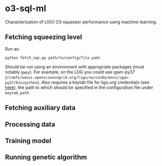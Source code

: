 # o3-sql-ml
Characterization of LIGO O3 squeezer performance using machine learning.

## Fetching squeezing level

Run as:

```
python fetch_sqz.py path/to/config/file.yaml
```

Should be run using an environment with appropriate packages (most notably `gwpy`). For example, on the LDG you could use igwn-py37 (`/cvmfs/oasis.opensciencegrid.org/ligo/sw/conda/envs/igwn-py37/bin/python`). Also requires a keytab file for ligo.org credentials (see [here](https://gwpy.github.io/docs/v0.1/timeseries/nds#kerberos-keytabs)), the path to which should be specified in the configuration file under `keytab_path`.

## Fetching auxiliary data

## Processing data

## Training model

## Running genetic algorithm
